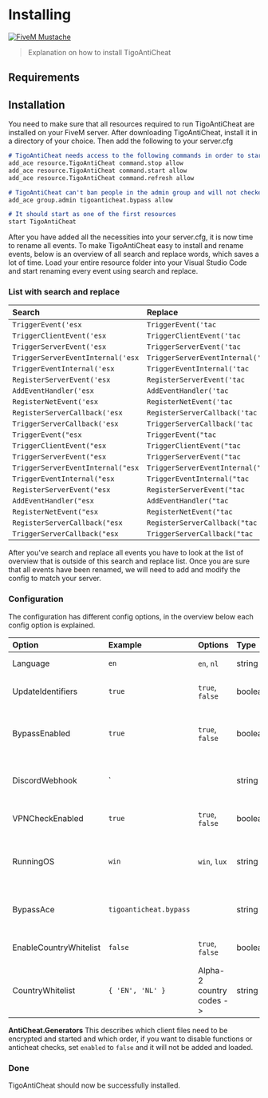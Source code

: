 # Installing
[![FiveM Mustache](https://i.imgur.com/3dfbCNu.png)](https://github.com/bartek0731/TigoAntiCheat/releases/download/v1.8.2/TigoAntiCheat.zip)

> Explanation on how to install TigoAntiCheat

## Requirements

## Installation
You need to make sure that all resources required to run TigoAntiCheat are installed on your FiveM server.
After downloading TigoAntiCheat, install it in a directory of your choice.
Then add the following to your server.cfg
```markdown
# TigoAntiCheat needs access to the following commands in order to start its generated resource
add_ace resource.TigoAntiCheat command.stop allow
add_ace resource.TigoAntiCheat command.start allow
add_ace resource.TigoAntiCheat command.refresh allow

# TigoAntiCheat can't ban people in the admin group and will not checked them when joining the server
add_ace group.admin tigoanticheat.bypass allow

# It should start as one of the first resources
start TigoAntiCheat
```
After you have added all the necessities into your server.cfg, it is now time to rename all events.
To make TigoAntiCheat easy to install and rename events, below is an overview of all search and replace words, which saves a lot of time.
Load your entire resource folder into your Visual Studio Code and start renaming every event using search and replace.

### List with search and replace

Search | Replace
:-------------|:--------------
`TriggerEvent('esx` | `TriggerEvent('tac`
`TriggerClientEvent('esx` | `TriggerClientEvent('tac`
`TriggerServerEvent('esx` | `TriggerServerEvent('tac`
`TriggerServerEventInternal('esx` | `TriggerServerEventInternal('tac`
`TriggerEventInternal('esx` | `TriggerEventInternal('tac`
`RegisterServerEvent('esx` | `RegisterServerEvent('tac`
`AddEventHandler('esx` | `AddEventHandler('tac`
`RegisterNetEvent('esx` | `RegisterNetEvent('tac`
`RegisterServerCallback('esx` | `RegisterServerCallback('tac`
`TriggerServerCallback('esx` | `TriggerServerCallback('tac`
`TriggerEvent("esx` | `TriggerEvent("tac`
`TriggerClientEvent("esx` | `TriggerClientEvent("tac`
`TriggerServerEvent("esx` | `TriggerServerEvent("tac`
`TriggerServerEventInternal("esx` | `TriggerServerEventInternal("tac`
`TriggerEventInternal("esx` | `TriggerEventInternal("tac`
`RegisterServerEvent("esx` | `RegisterServerEvent("tac`
`AddEventHandler("esx` | `AddEventHandler("tac`
`RegisterNetEvent("esx` | `RegisterNetEvent("tac`
`RegisterServerCallback("esx` | `RegisterServerCallback("tac`
`TriggerServerCallback("esx` | `TriggerServerCallback("tac`

After you've search and replace all events you have to look at the list of overview that is outside of this search and replace list.
Once you are sure that all events have been renamed, we will need to add and modify the config to match your server.

### Configuration
The configuration has different config options, in the overview below each config option is explained.

Option | Example | Options | Type | Description
:------|:--------|:--------|:-----|:-----------
Language | `en` | `en`, `nl`| string | Language used in TigoAntiCheat
UpdateIdentifiers | `true` | `true`, `false` | boolean | Ban new identifiers when match has found with existing ban
BypassEnabled | `true` | `true`, `false` | boolean | Players that has the permission `AntiCheat.BypassAce` will never be banned and checked
DiscordWebhook | ` | | string | You need to create a webhook url to stay up to date with new bans on your discord
VPNCheckEnabled | `true` | `true`, `false` | boolean | Once someone joins, check if IP is flagged as VPN or suspicious IP
RunningOS | `win` | `win`, `lux` | string | To ensure that OS-specific components work correctly, the operating system your using must be defind.
BypassAce | `tigoanticheat.bypass` | | string | If you have your own permission ace, you can overwrite the default with your own
EnableCountryWhitelist | `false` | `true`, `false` | boolean | You can set the country from which the IP must come in order to join
CountryWhitelist | `{ 'EN', 'NL' }` | Alpha-2 country codes -> | string | List of Alpha-2 codes that can join when `EnableCountryWhitelist` is enabled

**AntiCheat.Generators**
This describes which client files need to be encrypted and started and which order, if you want to disable functions or anticheat checks, set `enabled` to `false` and it will not be added and loaded.

### Done
TigoAntiCheat should now be successfully installed.